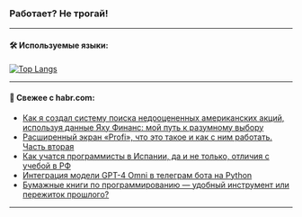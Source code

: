 ### Работает? Не трогай!

---
<!--
#### 🛠️ Technical stack:

![Java](https://img.shields.io/badge/Java-informational?logo=Oracle&style=flat&logoColor=white&color=FF4500)
![Kotlin](https://img.shields.io/badge/Kotlin-informational?logo=Kotlin&style=flat&logoColor=white&color=774D97)
![TS](https://img.shields.io/badge/TypeScript-informational?logo=typeScript&style=flat&logoColor=black&color=017acc)
![Python](https://img.shields.io/badge/Python-informational?logo=Python&style=flat&logoColor=black&color=ffdd54) <br>
![Spring](https://img.shields.io/badge/Spring-informational?logo=Spring&style=flat&logoColor=white&color=6DB33F) 
![SpringBoot](https://img.shields.io/badge/SpringBoot-informational?logo=SpringBoot&style=flat&logoColor=white&color=6DB33F)
![Nest](https://img.shields.io/badge/NestJS-informational?logo=NestJS&style=flat&logoColor=white&color=E0234E) 
![NodeJS](https://img.shields.io/badge/NodeJS-informational?logo=node.js&style=flat&logoColor=white&color=70A760)<br>
![PostgreSQL](https://img.shields.io/badge/PostgreSQL-informational?logo=PostgreSQL&style=flat&logoColor=white&color=DAA520)
![MongoDB](https://img.shields.io/badge/MongoDB-informational?logo=MongoDB&style=flat&logoColor=white&color=870000)
![Apache](https://img.shields.io/badge/Apache-informational?logo=apache&style=flat&logoColor=white&color=f74e28)

___ 
-->

#### 🛠️ Используемые языки:

[![Top Langs](https://github-readme-stats-u2qms2cxw-advtsettinggmailcoms-projects.vercel.app/api/top-langs/?username=zloylis&langs_count=10&hide_title=true&title_color=e6edf3&size_weight=0.5&count_weight=0.5&layout=compact&hide_progress=true&hide_border=true&theme=dracula)](https://github.com/zloylis)

<!---


####  :octocat:&nbsp;&nbsp; Статистика:

![GitHub stats](https://github-readme-stats-u2qms2cxw-advtsettinggmailcoms-projects.vercel.app/api?username=zloylis&show_icons=true&hide_border=true&theme=dracula&title_color=e6edf3&include_all_commits=true&count_private=true&hide_rank=false&hide_title=true&rank_icon=github)
-->
---

#### 💬 Свежее с habr.com:

<!-- BLOG-POST-LIST:START -->
- [Как я создал систему поиска недооцененных американских акций, используя данные Яху Финанс: мой путь к разумному выбору](https://habr.com/ru/articles/836450/?utm_source=habrahabr&utm_medium=rss&utm_campaign=836450)
- [Расширенный экран «Profi», что это такое и как с ним работать. Часть вторая](https://habr.com/ru/articles/836836/?utm_source=habrahabr&utm_medium=rss&utm_campaign=836836)
- [Как учатся программисты в Испании, да и не только, отличия с учебой в РФ](https://habr.com/ru/articles/836816/?utm_source=habrahabr&utm_medium=rss&utm_campaign=836816)
- [Интеграция модели GPT-4 Omni в телеграм бота на Python](https://habr.com/ru/companies/amvera/articles/836556/?utm_source=habrahabr&utm_medium=rss&utm_campaign=836556)
- [Бумажные книги по программированию — удобный инструмент или пережиток прошлого?](https://habr.com/ru/articles/831906/?utm_source=habrahabr&utm_medium=rss&utm_campaign=831906)
<!-- BLOG-POST-LIST:END -->

---
